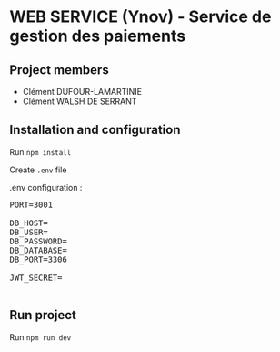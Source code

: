# WEB SERVICE (Ynov) - Service de gestion des paiements

## Project members

-   Clément DUFOUR-LAMARTINIE
-   Clément WALSH DE SERRANT

## Installation and configuration

Run `npm install`

Create `.env` file

.env configuration :

 <pre>
PORT=3001

DB_HOST=
DB_USER=
DB_PASSWORD=
DB_DATABASE=
DB_PORT=3306

JWT_SECRET=
 </pre>

## Run project

Run `npm run dev`
